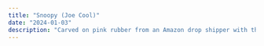 ```yaml
---
title: "Snoopy (Joe Cool)"
date: "2024-01-03"
description: "Carved on pink rubber from an Amazon drop shipper with the basic speedball tools, printed with water soluable Blick brand black ink, printed on 65 lb white cardstock, and scanned with a home printer."
---
```



